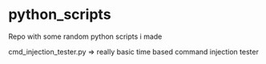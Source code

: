 # python_scripts
Repo with some random python scripts i made

cmd_injection_tester.py => really basic time based command injection tester
